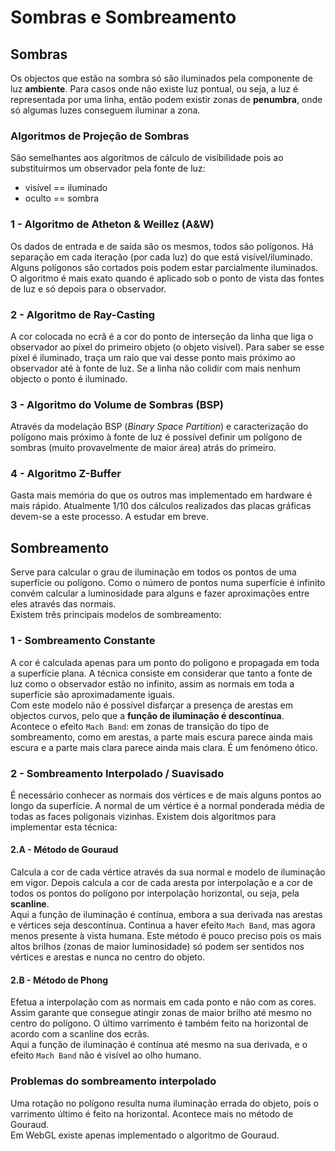 # Sombras e Sombreamento

## Sombras

Os objectos que estão na sombra só são iluminados pela componente de luz **ambiente**. Para casos onde não existe luz pontual, ou seja, a luz é representada por uma linha, então podem existir zonas de **penumbra**, onde só algumas luzes conseguem iluminar a zona.

### Algoritmos de Projeção de Sombras

São semelhantes aos algoritmos de cálculo de visibilidade pois ao substituirmos um observador pela fonte de luz:
- visível == iluminado
- oculto == sombra

### 1 - Algoritmo de Atheton & Weillez (A&W)

Os dados de entrada e de saída são os mesmos, todos são polígonos. Há separação em cada iteração (por cada luz) do que está visível/iluminado. Alguns polígonos são cortados pois podem estar parcialmente iluminados. <br>
O algoritmo é mais exato quando é aplicado sob o ponto de vista das fontes de luz e só depois para o observador.

### 2 - Algoritmo de Ray-Casting

A cor colocada no ecrã é a cor do ponto de interseção da linha que liga o observador ao píxel do primeiro objeto (o objeto visível). Para saber se esse píxel é iluminado, traça um raio que vai desse ponto mais próximo ao observador até à fonte de luz. Se a linha não colidir com mais nenhum objecto o ponto é iluminado.

### 3 - Algoritmo do Volume de Sombras (BSP)

Através da modelação BSP (*Binary Space Partition*) e caracterização do polígono mais próximo à fonte de luz é possível definir um polígono de sombras (muito provavelmente de maior área) atrás do primeiro.

### 4 - Algoritmo Z-Buffer

Gasta mais memória do que os outros mas implementado em hardware é mais rápido. Atualmente 1/10 dos cálculos realizados das placas gráficas devem-se a este processo. A estudar em breve.

## Sombreamento

Serve para calcular o grau de iluminação em todos os pontos de uma superfície ou polígono. Como o número de pontos numa superfície é infinito convém calcular a luminosidade para alguns e fazer aproximações entre eles através das normais. <br>
Existem três principais modelos de sombreamento:

### 1 - Sombreamento Constante

A cor é calculada apenas para um ponto do poligono e propagada em toda a superfície plana. A técnica consiste em considerar que tanto a fonte de luz como o observador estão no infinito, assim as normais em toda a superfície são aproximadamente iguais. <br>
Com este modelo não é possível disfarçar a presença de arestas em objectos curvos, pelo que a **função de iluminação é descontínua**. <br>
Acontece o efeito `Mach Band`: em zonas de transição do tipo de sombreamento, como em arestas, a parte mais escura parece ainda mais escura e a parte mais clara parece ainda mais clara. É um fenómeno ótico.

### 2 - Sombreamento Interpolado / Suavisado

É necessário conhecer as normais dos vértices e de mais alguns pontos ao longo da superfície. A normal de um vértice é a normal ponderada média de todas as faces poligonais vizinhas. Existem dois algoritmos para implementar esta técnica:

#### 2.A - Método de Gouraud

Calcula a cor de cada vértice através da sua normal e modelo de iluminação em vigor. Depois calcula a cor de cada aresta por interpolação e a cor de todos os pontos do polígono por interpolação horizontal, ou seja, pela **scanline**. <br>
Aqui a função de iluminação é contínua, embora a sua derivada nas arestas e vértices seja descontínua. Continua a haver efeito `Mach Band`, mas agora menos presente à vista humana. Este método é pouco preciso pois os mais altos brilhos (zonas de maior luminosidade) só podem ser sentidos nos vértices e arestas e nunca no centro do objeto.

#### 2.B - Método de Phong

Efetua a interpolação com as normais em cada ponto e não com as cores. Assim garante que consegue atingir zonas de maior brilho até mesmo no centro do polígono. O último varrimento é também feito na horizontal de acordo com a scanline dos ecrãs. <br>
Aqui a função de iluminação é contínua até mesmo na sua derivada, e o efeito `Mach Band` não é visível ao olho humano.

### Problemas do sombreamento interpolado

Uma rotação no polígono resulta numa iluminação errada do objeto, pois o varrimento último é feito na horizontal. Acontece mais no método de Gouraud. <br>
Em WebGL existe apenas implementado o algoritmo de Gouraud.